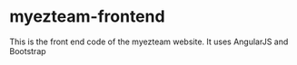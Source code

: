 myezteam-frontend
=================

This is the front end code of the myezteam website. It uses AngularJS and Bootstrap
